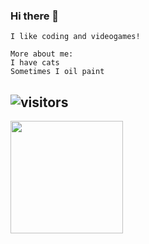 ### Hi there 👋
`I like coding and videogames!`
```
More about me:
I have cats
Sometimes I oil paint

```

 ![visitors](https://visitor-badge.glitch.me/badge?page_id=${ElBrewster}.${https://github.com/ElBrewster/ElBrewster})
 ------
<img height="180em" src="https://github-readme-stats.vercel.app/api?username=ElBrewster&show_icons=true&hide_border=true&&count_private=true&include_all_commits=true" />

<img height="10em" src="https://www.codewars.com/users/mELlowyyELlow/badges/micro" />
